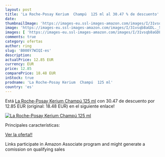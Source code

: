 ```yaml
---
layout: post
title: 'La Roche-Posay Kerium  Champú  125 ml al 30.47 % de descuento'
date: 
thumbnailImage: 'https://images-eu.ssl-images-amazon.com/images/I/31vsqb8aGDL._SL200_.jpg'
image: 'https://images-eu.ssl-images-amazon.com/images/I/31vsqb8aGDL._SL200_.jpg'
images: [ 'https://images-eu.ssl-images-amazon.com/images/I/31vsqb8aGDL._SL200_.jpg' ]
comments: true
category: ofertas
author: ring
slug: 'B000Y7WIQI-es'
description:
actualPrice: 12.85 EUR
currency: EUR
price: 12.85
comparePrice: 18.48 EUR
inStock: true
prodname: 'La Roche-Posay Kerium  Champú  125 ml'
country: 'es'
---
```


Está [La Roche-Posay Kerium  Champú  125 ml](https://www.amazon.es/dp/B000Y7WIQI/?tag=tolees-21) con 30.47 de descuento por 12.85 EUR (original: 18.48 EUR) en el siguiente enlace!

[![La Roche-Posay Kerium  Champú  125 ml](https://images-eu.ssl-images-amazon.com/images/I/31vsqb8aGDL._SL200_.jpg)](https://www.amazon.es/dp/B000Y7WIQI/?tag=tolees-21)

Principales características:


[Ver la oferta!!](https://www.amazon.es/dp/B000Y7WIQI/?tag=tolees-21)

Links participate in Amazon Associate program and might generate a comission on qualifying sales


